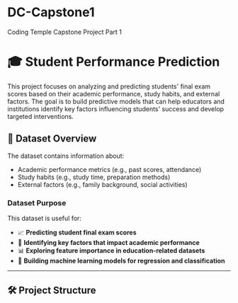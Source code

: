 # DC-Capstone1
Coding Temple Capstone Project Part 1

# 🎓 Student Performance Prediction

This project focuses on analyzing and predicting students' final exam scores based on their academic performance, study habits, and external factors. The goal is to build predictive models that can help educators and institutions identify key factors influencing students' success and develop targeted interventions.

## 📁 Dataset Overview

The dataset contains information about:
- Academic performance metrics (e.g., past scores, attendance)
- Study habits (e.g., study time, preparation methods)
- External factors (e.g., family background, social activities)

### Dataset Purpose

This dataset is useful for:
- 📈 **Predicting student final exam scores**
- 🎯 **Identifying key factors that impact academic performance**
- 📊 **Exploring feature importance in education-related datasets**
- 🤖 **Building machine learning models for regression and classification**

---

## 🛠️ Project Structure

